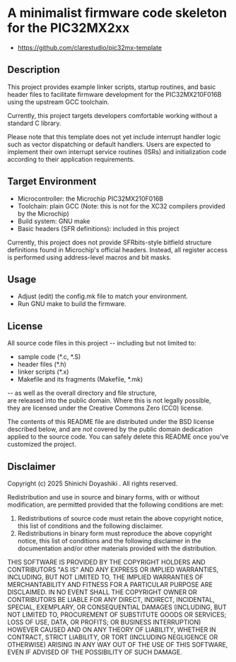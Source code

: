 # A minimalist firmware code skeleton for the PIC32MX2xx

- https://github.com/clarestudio/pic32mx-template

## Description

This project provides example linker scripts, startup routines,
and basic header files to facilitate firmware development
for the PIC32MX210F016B using the upstream GCC toolchain.

Currently, this project targets developers comfortable
working without a standard C library.

Please note that this template does not yet include interrupt handler
logic such as vector dispatching or default handlers.
Users are expected to implement their own interrupt service routines
(ISRs) and initialization code according to their application requirements.

## Target Environment

- Microcontroller: the Microchip PIC32MX210F016B
- Toolchain: plain GCC
  (Note: this is not for the XC32 compilers provided by the Microchip)
- Build system: GNU make
- Basic headers (SFR definitions): included in this project

Currently, this project does not provide SFRbits-style bitfield
structure definitions found in Microchip's official headers.
Instead, all register access is performed using address-level macros
and bit masks.

## Usage

- Adjust (edit) the config.mk file to match your environment.
- Run GNU make to build the firmware.

## License

All source code files in this project -- including but not limited to:
- sample code (*.c, *.S)
- header files (*.h)
- linker scripts (*.x)
- Makefile and its fragments (Makefile, *.mk)

-- as well as the overall directory and file structure,  
are released into the public domain.  Where this is not legally possible,  
they are licensed under the Creative Commons Zero (CC0) license.

The contents of this README file are distributed under
the BSD license described below, and are *not* covered
by the public domain dedication applied to the source code.
You can safely delete this README once you've customized the project.

## Disclaimer

Copyright (c) 2025 Shinichi Doyashiki <clare at csel.org>.
All rights reserved.

Redistribution and use in source and binary forms, with or without
modification, are permitted provided that the following conditions are met:

1. Redistributions of source code must retain the above copyright notice,
   this list of conditions and the following disclaimer.
2. Redistributions in binary form must reproduce the above copyright notice,
   this list of conditions and the following disclaimer in the documentation
   and/or other materials provided with the distribution.

THIS SOFTWARE IS PROVIDED BY THE COPYRIGHT HOLDERS AND CONTRIBUTORS "AS IS" AND
ANY EXPRESS OR IMPLIED WARRANTIES, INCLUDING, BUT NOT LIMITED TO, THE IMPLIED
WARRANTIES OF MERCHANTABILITY AND FITNESS FOR A PARTICULAR PURPOSE ARE
DISCLAIMED. IN NO EVENT SHALL THE COPYRIGHT OWNER OR CONTRIBUTORS BE LIABLE FOR
ANY DIRECT, INDIRECT, INCIDENTAL, SPECIAL, EXEMPLARY, OR CONSEQUENTIAL DAMAGES
(INCLUDING, BUT NOT LIMITED TO, PROCUREMENT OF SUBSTITUTE GOODS OR SERVICES;
LOSS OF USE, DATA, OR PROFITS; OR BUSINESS INTERRUPTION) HOWEVER CAUSED AND
ON ANY THEORY OF LIABILITY, WHETHER IN CONTRACT, STRICT LIABILITY, OR TORT
(INCLUDING NEGLIGENCE OR OTHERWISE) ARISING IN ANY WAY OUT OF THE USE OF THIS
SOFTWARE, EVEN IF ADVISED OF THE POSSIBILITY OF SUCH DAMAGE.
